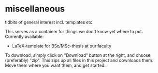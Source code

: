 miscellaneous
=============

tidbits of general interest incl. templates etc


This serves as a container for things we don't know yet where to put. Currently available:

* LaTeX-template for BSc/MSc-thesis at our faculty 

To download, simply click on "Download" button at the right, and choose (preferably) "zip". This zips up all files in this project and downloads them. Move them where you want them, and get started.
